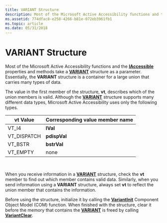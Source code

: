 ```yaml
---
title: VARIANT Structure
description: Most of the Microsoft Active Accessibility functions and the IAccessible properties and methods take a VARIANT structure as a parameter. Essentially, the VARIANT structure is a container for a large union that carries many types of data.
ms.assetid: 774dfac8-e258-4266-b81e-072eb3961fb1
ms.topic: article
ms.date: 05/31/2018
---
```


# VARIANT Structure

Most of the Microsoft Active Accessibility functions and the [**IAccessible**](/windows/desktop/api/oleacc/nn-oleacc-iaccessible) properties and methods take a [**VARIANT**](https://docs.microsoft.com/windows/win32/api/oaidl/ns-oaidl-variant) structure as a parameter. Essentially, the **VARIANT** structure is a container for a large union that carries many types of data.

The value in the first member of the structure, **vt**, describes which of the union members is valid. Although the [**VARIANT**](https://docs.microsoft.com/windows/win32/api/oaidl/ns-oaidl-variant) structure supports many different data types, Microsoft Active Accessibility uses only the following types.



| vt Value     | Corresponding value member name |
|--------------|---------------------------------|
| VT\_I4       | **lVal**                        |
| VT\_DISPATCH | **pdispVal**                    |
| VT\_BSTR     | **bstrVal**                     |
| VT\_EMPTY    | none                            |



 

When you receive information in a [**VARIANT**](https://docs.microsoft.com/windows/win32/api/oaidl/ns-oaidl-variant) structure, check the **vt** member to find out which member contains valid data. Similarly, when you send information using a **VARIANT** structure, always set **vt** to reflect the union member that contains the information.

Before using the structure, initialize it by calling the [**VariantInit**](https://docs.microsoft.com/previous-versions/windows/desktop/api/oleauto/nf-oleauto-variantinit) Component Object Model (COM) function. When finished with the structure, clear it before the memory that contains the [**VARIANT**](https://docs.microsoft.com/windows/win32/api/oaidl/ns-oaidl-variant) is freed by calling [**VariantClear**](https://docs.microsoft.com/previous-versions/windows/desktop/api/oleauto/nf-oleauto-variantclear).

 

 




